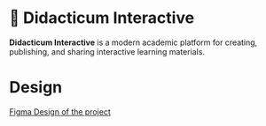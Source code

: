 # 📘 Didacticum Interactive

**Didacticum Interactive** is a modern academic platform for creating, publishing, and sharing interactive learning materials.

# Design

[Figma Design of the project](https://www.figma.com/design/h2aHFylxpKfKS4xWCtTkc3/Didacticum--Community-?node-id=0-1&p=f&t=OdrXOvfr9R2EF8xi-0)